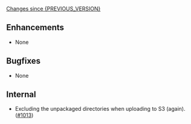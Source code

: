 [Changes since {PREVIOUS_VERSION}](https://github.com/realm/realm-studio/compare/{PREVIOUS_VERSION}...{CURRENT_VERSION})

## Enhancements
- None

## Bugfixes
- None

## Internal
- Excluding the unpackaged directories when uploading to S3 (again). ([#1013](https://github.com/realm/realm-studio/pull/1013))
